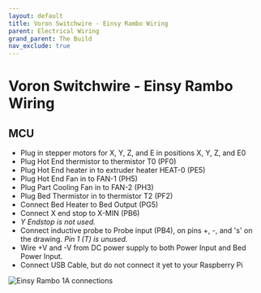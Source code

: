 ```yaml
---
layout: default
title: Voron Switchwire - Einsy Rambo Wiring
parent: Electrical Wiring
grand_parent: The Build
nav_exclude: true
---
```


# Voron Switchwire - Einsy Rambo Wiring

## MCU

- Plug in stepper motors for X, Y, Z, and E in positions X, Y, Z, and E0
- Plug Hot End thermistor to thermistor T0 (PF0)
- Plug Hot End heater in to extruder heater HEAT-0 (PE5)
- Plug Hot End Fan in to FAN-1 (PH5)
- Plug Part Cooling Fan in to FAN-2 (PH3)
- Plug Bed Thermistor in to thermistor T2 (PF2)
- Connect Bed Heater to Bed Output (PG5)
- Connect X end stop to X-MIN (PB6)
- _Y Endstop is not used._
- Connect inductive probe to Probe input (PB4), on pins +, -, and 's' on the drawing. _Pin 1 (T) is unused._
- Wire +V and -V from DC power supply to both Power Input and Bed Power Input.
- Connect USB Cable, but do not connect it yet to your Raspberry Pi

![Einsy Rambo 1A connections](./images/EinsyRambo1.1a-connections.jpg)
